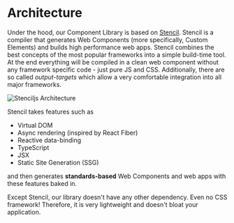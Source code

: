# Architecture
Under the hood, our Component Library is based on [Stencil](https://stenciljs.com/). Stencil is a compiler that
generates Web Components (more specifically, Custom Elements) and builds high performance web apps.
Stencil combines the best concepts of the most popular frameworks into a simple build-time tool. At the end everything
will be compiled in a clean web component without any framework specific code - just pure JS and CSS.
Additionally, there are so called *output-targets* which allow a very comfortable integration into all major frameworks. 

![Stenciljs Architecture](/assets/images/stenciljs_architecture.svg "Stenciljs Architecture")

Stencil takes features such as

- Virtual DOM
- Async rendering (inspired by React Fiber)
- Reactive data-binding
- TypeScript
- JSX
- Static Site Generation (SSG)

and then generates **standards-based** Web Components and web apps with these features baked in.

Except Stencil, our library doesn't have any other dependency. Even no CSS framework! Therefore, it is very lightweight
and doesn't bloat your application. 

